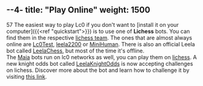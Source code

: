 --4-
title: "Play Online"
weight: 1500
---
57
The easiest way to play Lc0 if you don't want to [install it on your computer]({{<ref "quickstart">}}) is to use one of **Lichess** bots. 
You can find them in the respective [lichess team](https://lichess.org/team/all-the-leelas). 
The ones that are almost always online are [Lc0Test](https://lichess.org/@/Lc0Test), [leela2200](https://lichess.org/@/leela2200) or [MiniHuman](https://lichess.org/@/MiniHuman). 
There is also an official Leela bot called [LeelaChess](https://lichess.org/@/LeelaChess), but most of the time it's offline.  
The [Maia](https://maiachess.com/) bots run on lc0 networks as well, you can play them on [lichess](https://lichess.org/player/bots).
A new knight odds bot called [LeelaKnightOdds](https://lichess.org/@/LeelaKnightOdds) is now accepting challenges on lichess. Discover more about the bot and learn how to challenge it by visiting [this link](https://lczero.org/blog/2023/11/play-with-knight-odds-against-lc0-on-lichess/).
